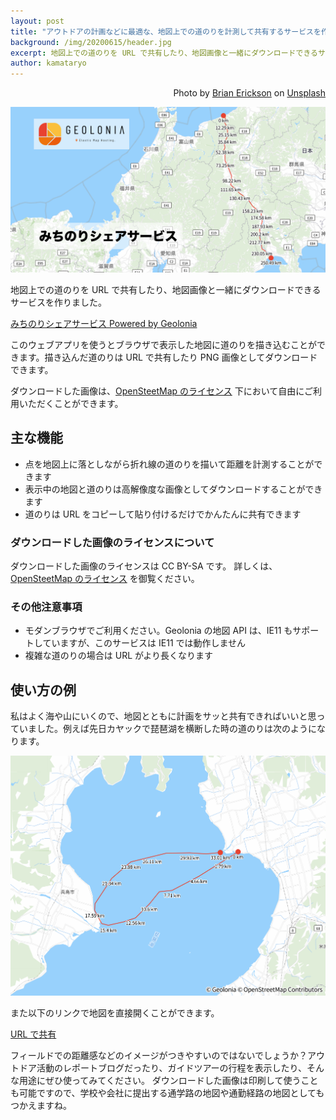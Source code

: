 ```yaml
---
layout: post
title: "アウトドアの計画などに最適な、地図上での道のりを計測して共有するサービスを作りました。"
background: /img/20200615/header.jpg
excerpt: 地図上での道のりを URL で共有したり、地図画像と一緒にダウンロードできるサービスです。
author: kamataryo
---
```


<p style="text-align: right;">Photo by <a href="https://unsplash.com/@brianericksonco">Brian Erickson</a> on <a href="https://unsplash.com/">Unsplash</a></p>

[![](/img/20200615/service.png)](https://michinori.geolonia.com/)

地図上での道のりを URL で共有したり、地図画像と一緒にダウンロードできるサービスを作りました。

[みちのりシェアサービス Powered by Geolonia](https://michinori.geolonia.com/)

このウェブアプリを使うとブラウザで表示した地図に道のりを描き込むことができます。描き込んだ道のりは URL で共有したり PNG 画像としてダウンロードできます。

ダウンロードした画像は、[OpenSteetMap のライセンス](https://www.openstreetmap.org/copyright/ja) 下において自由にご利用いただくことができます。

## 主な機能

- 点を地図上に落としながら折れ線の道のりを描いて距離を計測することができます
- 表示中の地図と道のりは高解像度な画像としてダウンロードすることができます
- 道のりは URL をコピーして貼り付けるだけでかんたんに共有できます

### ダウンロードした画像のライセンスについて

ダウンロードした画像のライセンスは CC BY-SA です。 詳しくは、[OpenSteetMap のライセンス](https://www.openstreetmap.org/copyright/ja) を御覧ください。

### その他注意事項

- モダンブラウザでご利用ください。Geolonia の地図 API は、IE11 もサポートしていますが、このサービスは IE11 では動作しません
- 複雑な道のりの場合は URL がより長くなります

## 使い方の例

私はよく海や山にいくので、地図とともに計画をサッと共有できればいいと思っていました。例えば先日カヤックで琵琶湖を横断した時の道のりは次のようになります。

![琵琶湖を往復で横断した軌跡。33.01km](/img/20200615/biwako.png)

また以下のリンクで地図を直接開くことができます。

[URL で共有](https://michinori.geolonia.com/?g=136.2317076530839%2C35.38798363611198%3B136.21495321294435%2C35.37948422699655%3B136.18814610872084%2C35.365822586422965%3B136.15836043736255%2C35.353069635539995%3B136.14421224346717%2C35.35185496374187%3B136.13304261670646%2C35.3406183836197%3B136.1177774601358%2C35.32816521267513%3B136.10437390802485%2C35.324520019169384%3B136.0876194678853%2C35.32148223236321%3B136.08017305004535%2C35.323001140033455%3B136.07235431131323%2C35.33484764053844%3B136.07272663220544%2C35.34092209552426%3B136.09134267680457%2C35.36400085962006%3B136.11256496764776%2C35.378877092079804%3B136.13639350473494%2C35.38373404348937%3B136.15203098219774%2C35.38676948963577%3B136.1780934446369%2C35.38707302796831%3B136.19633716834522%2C35.38616240954451%3B136.21197464580808%2C35.38737656515805#10.88/35.3722/136.1528)

フィールドでの距離感などのイメージがつきやすいのではないでしょうか？アウトドア活動のレポートブログだったり、ガイドツアーの行程を表示したり、そんな用途にぜひ使ってみてください。
ダウンロードした画像は印刷して使うことも可能ですので、学校や会社に提出する通学路の地図や通勤経路の地図としてもつかえますね。
